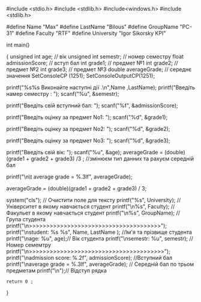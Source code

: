 #include <stdio.h>
#include <stdlib.h>
#include<windows.h>
#include <stdlib.h>

#define Name "Max"
#define LastName "Bilous"
#define GroupName "PC-31"
#define Faculty "RTF"
#define University "Igor Sikorsky KPI"

int main()

{
unsigned int age; // вік
unsigned int semestr; // номер семестру
float admissionScore; //  вступ бал
int grade1; //  предмет №1
int grade2; // предмет №2
int grade3; // предмет №3
double averageGrade; //  середнє значення
SetConsoleCP (1251);
SetConsoleOutputCP(1251);






printf("%s%s Виконайте наступні дії .\n",Name ,LastName);
printf("Введіть намер семестру : ");
scanf("%u", &semestr);

  printf("Введіть свій вступний бал: ");
   scanf("%f", &admissionScore);

  printf("Введіть оцінку за предмет No1: ");
   scanf("%d", &grade1);

  printf("Введіть оцінку за предмет No2: ");
  scanf("%d", &grade2);

  printf("Введіть оцінку за предмет No3: ");
  scanf("%d", &grade3);

  printf("Введіть свій вік: ");
  scanf("%u", &age);
  averageGrade = (double)(grade1 + grade2 + grade3) /3 ; //змінюєм тип данних та рахуєм середній бал

  printf("\n\t average grade = %.3lf", averageGrade);


  averageGrade = (double)(grade1 + grade2 + grade3) / 3;

system("cls"); // Очистити поле для тексту
printf("%s", University); // Університет в якому навчається студент
printf("\n%s", Faculty); // Факульет в якому навчається студент
printf("\n%s", GroupName); // Група студента
printf("\n>>>>>>>>>>>>>>>>>>>>>>>>>>>>>>>>>>>>>>");
printf("\nstudent: %s %s", Name, LastName ); //Ім'я та прізвище студента
printf("\nage: %u", age);// Вік студента
printf("\nsemestr: %u", semestr); //Номер семемтру
printf("\n>>>>>>>>>>>>>>>>>>>>>>>>>>>>>>>>>>>>>>>");
printf("\nadmission score: %.2f", admissionScore); //Вступний бал
printf("\naverage grade = %.3lf", averageGrade); // Середній бал по трьом предметам
printf("\n");// Відступ рядка

    return 0 ;
}

